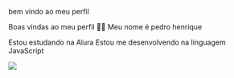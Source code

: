 bem vindo ao meu perfil 

Boas vindas ao meu perfil 💙💙
Meu nome é pedro henrique

Estou estudando na Alura
Estou me desenvolvendo na linguagem JavaScript

![](https://media1.tenor.com/m/ZG6VIlLXBmwAAAAd/feij%C3%A3o-puro.gif)

